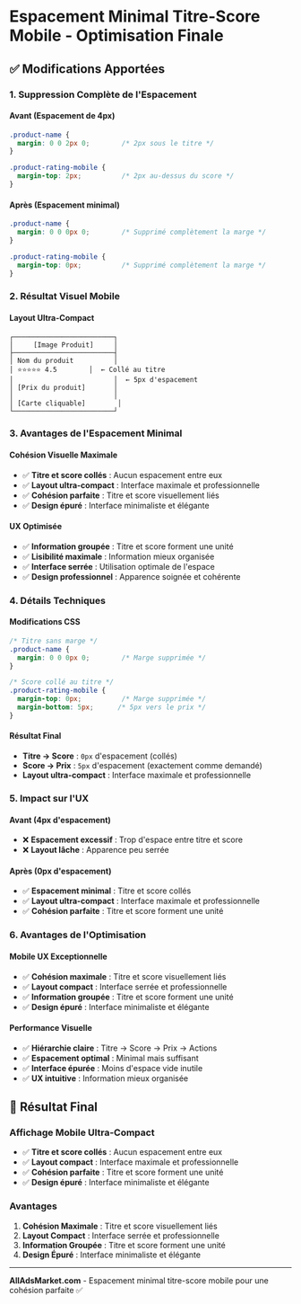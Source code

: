 # Espacement Minimal Titre-Score Mobile - Optimisation Finale

## ✅ **Modifications Apportées**

### **1. Suppression Complète de l'Espacement**

#### **Avant (Espacement de 4px)**
```css
.product-name {
  margin: 0 0 2px 0;        /* 2px sous le titre */
}

.product-rating-mobile {
  margin-top: 2px;          /* 2px au-dessus du score */
}
```

#### **Après (Espacement minimal)**
```css
.product-name {
  margin: 0 0 0px 0;        /* Supprimé complètement la marge */
}

.product-rating-mobile {
  margin-top: 0px;          /* Supprimé complètement la marge */
}
```

### **2. Résultat Visuel Mobile**

#### **Layout Ultra-Compact**
```
┌─────────────────────────┐
│     [Image Produit]     │
├─────────────────────────┤
│ Nom du produit          │
│ ⭐⭐⭐⭐⭐ 4.5        │  ← Collé au titre
│                         │  ← 5px d'espacement
│ [Prix du produit]       │
│                         │
│ [Carte cliquable]        │
└─────────────────────────┘
```

### **3. Avantages de l'Espacement Minimal**

#### **Cohésion Visuelle Maximale**
- ✅ **Titre et score collés** : Aucun espacement entre eux
- ✅ **Layout ultra-compact** : Interface maximale et professionnelle
- ✅ **Cohésion parfaite** : Titre et score visuellement liés
- ✅ **Design épuré** : Interface minimaliste et élégante

#### **UX Optimisée**
- ✅ **Information groupée** : Titre et score forment une unité
- ✅ **Lisibilité maximale** : Information mieux organisée
- ✅ **Interface serrée** : Utilisation optimale de l'espace
- ✅ **Design professionnel** : Apparence soignée et cohérente

### **4. Détails Techniques**

#### **Modifications CSS**
```css
/* Titre sans marge */
.product-name {
  margin: 0 0 0px 0;        /* Marge supprimée */
}

/* Score collé au titre */
.product-rating-mobile {
  margin-top: 0px;          /* Marge supprimée */
  margin-bottom: 5px;      /* 5px vers le prix */
}
```

#### **Résultat Final**
- **Titre → Score** : `0px` d'espacement (collés)
- **Score → Prix** : `5px` d'espacement (exactement comme demandé)
- **Layout ultra-compact** : Interface maximale et professionnelle

### **5. Impact sur l'UX**

#### **Avant (4px d'espacement)**
- ❌ **Espacement excessif** : Trop d'espace entre titre et score
- ❌ **Layout lâche** : Apparence peu serrée

#### **Après (0px d'espacement)**
- ✅ **Espacement minimal** : Titre et score collés
- ✅ **Layout ultra-compact** : Interface maximale et professionnelle
- ✅ **Cohésion parfaite** : Titre et score forment une unité

### **6. Avantages de l'Optimisation**

#### **Mobile UX Exceptionnelle**
- ✅ **Cohésion maximale** : Titre et score visuellement liés
- ✅ **Layout compact** : Interface serrée et professionnelle
- ✅ **Information groupée** : Titre et score forment une unité
- ✅ **Design épuré** : Interface minimaliste et élégante

#### **Performance Visuelle**
- ✅ **Hiérarchie claire** : Titre → Score → Prix → Actions
- ✅ **Espacement optimal** : Minimal mais suffisant
- ✅ **Interface épurée** : Moins d'espace vide inutile
- ✅ **UX intuitive** : Information mieux organisée

## 📱 **Résultat Final**

### **Affichage Mobile Ultra-Compact**
- ✅ **Titre et score collés** : Aucun espacement entre eux
- ✅ **Layout compact** : Interface maximale et professionnelle
- ✅ **Cohésion parfaite** : Titre et score forment une unité
- ✅ **Design épuré** : Interface minimaliste et élégante

### **Avantages**
1. **Cohésion Maximale** : Titre et score visuellement liés
2. **Layout Compact** : Interface serrée et professionnelle
3. **Information Groupée** : Titre et score forment une unité
4. **Design Épuré** : Interface minimaliste et élégante

---

**AllAdsMarket.com** - Espacement minimal titre-score mobile pour une cohésion parfaite ✅

